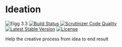 # Ideation

![Elgg 3.3](https://img.shields.io/badge/Elgg-3.3-green.svg)
[![Build Status](https://scrutinizer-ci.com/g/ColdTrick/ideation/badges/build.png?b=master)](https://scrutinizer-ci.com/g/ColdTrick/ideation/build-status/master)
[![Scrutinizer Code Quality](https://scrutinizer-ci.com/g/ColdTrick/ideation/badges/quality-score.png?b=master)](https://scrutinizer-ci.com/g/ColdTrick/ideation/?branch=master)
[![Latest Stable Version](https://poser.pugx.org/coldtrick/ideation/v/stable.svg)](https://packagist.org/packages/coldtrick/ideation)
[![License](https://poser.pugx.org/coldtrick/ideation/license.svg)](https://packagist.org/packages/coldtrick/ideation)

Help the creative process from idea to end result
